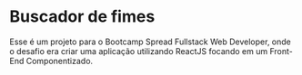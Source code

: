 # Buscador de fimes

Esse é um projeto para o Bootcamp Spread Fullstack Web Developer, onde o desafio era criar uma aplicação utilizando ReactJS focando em um Front-End Componentizado. 

